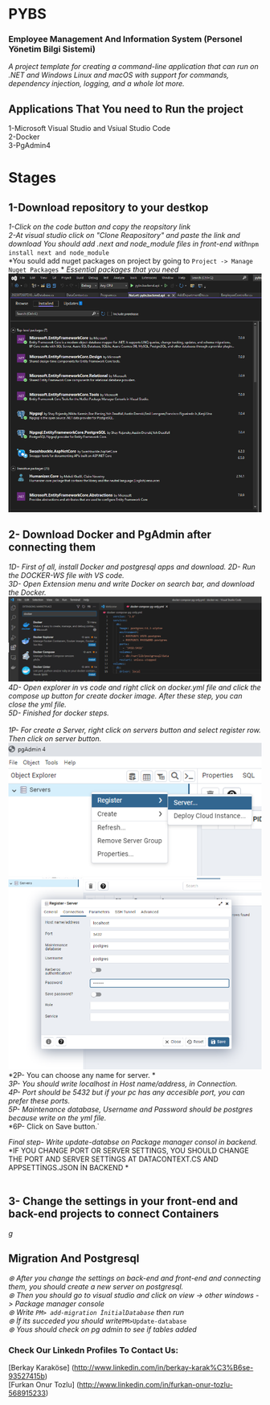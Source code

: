 # PYBS 
### Employee Management And Information System (Personel Yönetim Bilgi Sistemi)
*A project template for creating a command-line application that can run on .NET and Windows Linux and macOS with support for commands, dependency injection, logging, and a whole lot more.*<br/>
## Applications That You need to Run the project <br/>

1-Microsoft Visual Studio and Vsiual Studio Code <br/>
2-Docker <br/>
3-PgAdmin4 <br/>

# Stages <br/>

## 1-Download repository to your destkop <br/>
*1-Click on the code button and copy the reopsitory link* <br/>
*2-At visual studio click on "Clone Reapository" and  paste the link and download*
*You should add .next and node_module files in front-end with*`npm install next and node_module` <br/>
*You sould add nuget packages on project by going to `Project -> Manage Nuget Packages` *
*Essential packages that you need*
![packages](https://github.com/karakoseberkay/Pybs/blob/project-update-entitiy-to-dto/img/NugetPackages.png) <br/>
## 2- Download Docker and PgAdmin after connecting them <br/>
*1D- First of all, install Docker and postgresql apps and download.*
*2D- Run the DOCKER-WS file with VS code.* <br/>
*3D- Open Extension menu and write Docker on search bar, and download the Docker.* <br/>
![Docker-Ws](https://github.com/karakoseberkay/Pybs/blob/project-update-entitiy-to-dto/img/Docker-ws.png)
*4D- Open explorer in vs code and right click on docker.yml file and click the compose up button for create docker image. After these step, you can close the yml file.* <br/>
*5D- Finished for docker steps.* <br/>
<br/>
*1P- For create a Server, right click on servers button and select register row. Then click on server button.* <br/>
![CREATE SERVER](https://github.com/karakoseberkay/Pybs/blob/project-update-entitiy-to-dto/img/CreatingServer.png)
![Register](https://github.com/karakoseberkay/Pybs/blob/project-update-entitiy-to-dto/img/register-server.png)<br/>
*2P- You can choose any name for server. * <br/>
*3P- You should write localhost in Host name/address, in Connection.* <br/>
*4P- Port should be 5432 but if your pc has any accesible port, you can prefer these ports.* <br/>
*5P- Maintenance database, Username and Password should be postgres because write on the yml file.* <br/>
*6P- Click on Save button.` <br/>

*Final step- Write update-databse on Package manager consol in backend.* <br/>
*IF YOU CHANGE PORT OR SERVER SETTINGS, YOU SHOULD CHANGE THE PORT AND SERVER SETTİNGS AT DATACONTEXT.CS AND APPSETTİNGS.JSON İN BACKEND * <br/>
 <br/>
## 3- Change the settings in your front-end and back-end projects to connect Containers <br/>
*g*
## Migration And Postgresql <br/>
*⊛ After you change the settings on back-end and front-end and connecting them, you should create a new server on postgresql.*<br/>
*⊛ Then you should go to visual studio and click on view -> other windows -> Package manager console*<br/>
*⊛ Write *`PM> add-migration İnitialDatabase`* then run*<br/>
*⊛ İf its succeded you should write*`PM>Update-database`<br/>
*⊛ Yous should check on pg admin to see if tables added*<br/>


### Check Our Linkedn Profiles To Contact Us: 
[Berkay Karaköse] (http://www.linkedin.com/in/berkay-karak%C3%B6se-93527415b) <br/>
[Furkan Onur Tozlu] (http://www.linkedin.com/in/furkan-onur-tozlu-568915233)

